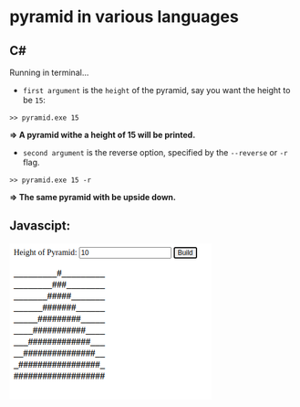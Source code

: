 # pyramid in various languages

## C#
Running in terminal...

- ``first argument`` is the ``height`` of the pyramid, say you want the height to be ``15``:

```
>> pyramid.exe 15

```
**=> A pyramid withe a height of 15 will be printed.**

- ``second argument`` is the reverse option, specified by the ``--reverse`` or ``-r`` flag.

```
>> pyramid.exe 15 -r

```
**=> The same pyramid with be upside down.**

## Javascipt:

![js_preview](/Javascript/js_pyramid.png)
